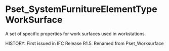 # Pset_SystemFurnitureElementTypeWorkSurface

A set of specific properties for work surfaces used in workstations.
<!-- end of short definition -->

 HISTORY: First issued in IFC Release R1.5. Renamed from Pset_Worksurface
